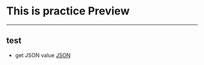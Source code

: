# This is practice Preview

----
## test
* get JSON value [JSON](https://elainelian.github.io/getJSONvalue)
